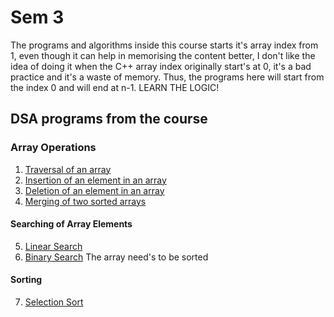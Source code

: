 # Sem 3

The programs and algorithms inside this course starts it's array index from 1, even though it can help in memorising the content better, I don't like the idea of doing it when the C++ array index originally start's at 0, it's a bad practice and it's a waste of memory. Thus, the programs here will start from the index 0 and will end at n-1. LEARN THE LOGIC!

## DSA programs from the course
### Array Operations
1. [Traversal of an array](./traversal.cpp)
2. [Insertion of an element in an array](./insertion.cpp)
3. [Deletion of an element in an array](./deletion.cpp)
4. [Merging of two sorted arrays](./mergingSortedArrays.cpp)
#### Searching of Array Elements
5. [Linear Search](./linearSearch.cpp)
6. [Binary Search](./binarySearch.cpp) The array need's to be sorted
#### Sorting
7. [Selection Sort](./selectionSort.cpp)